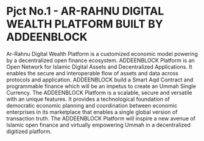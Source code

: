 # Pjct No.1 - AR-RAHNU DIGITAL WEALTH PLATFORM BUILT BY ADDEENBLOCK

Ar-Rahnu Digital Wealth Platform is a customized economic model powering by a decentralized open finance ecosystem. ADDEENBLOCK Platform is an Open Network for Islamic Digital Assets and Decentralized Applications. It enables the secure and interoperable flow of assets and data across protocols and application. ADDEENBLOCK build a Smart Aqd Contract and programmable finance which will be an impetus to create an Ummah Single Currency. The ADDEENBLOCK Platform is a scalable, secure and versatile with an unique features. It provides a technological foundation of democratic economic planning and coordination between economic enterprises in its marketplace that enables a single global version of transaction truth. The ADDEENBLOCK Platform will inspire a new avenue of Islamic open finance and virtually empowering Ummah in a decentralized digitized platform.
